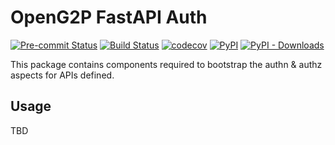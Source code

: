 # OpenG2P FastAPI Auth

[![Pre-commit Status](https://github.com/OpenG2P/openg2p-fastapi-common/actions/workflows/pre-commit.yml/badge.svg?branch=1.1)](https://github.com/OpenG2P/openg2p-fastapi-common/actions/workflows/pre-commit.yml?query=branch%3A1.1)
[![Build Status](https://github.com/OpenG2P/openg2p-fastapi-common/actions/workflows/test.yml/badge.svg?branch=1.1)](https://github.com/OpenG2P/openg2p-fastapi-common/actions/workflows/test.yml?query=branch%3A1.1)
[![codecov](https://codecov.io/gh/OpenG2P/openg2p-fastapi-common/branch/1.1/graph/badge.svg)](https://codecov.io/gh/OpenG2P/openg2p-fastapi-common)
[![PyPI](https://img.shields.io/pypi/v/openg2p-fastapi-auth?label=pypi%20package)](https://pypi.org/project/openg2p-fastapi-auth)
[![PyPI - Downloads](https://img.shields.io/pypi/dm/openg2p-fastapi-auth)](https://pypi.org/project/openg2p-fastapi-auth)

This package contains components required to bootstrap the authn & authz aspects for APIs defined.

## Usage

TBD
